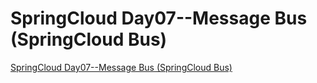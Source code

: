 # SpringCloud Day07--Message Bus (SpringCloud Bus)
[SpringCloud Day07--Message Bus (SpringCloud Bus)](https://aiwithcloud.com/2022/09/16/springcloud_day07__message_bus_springcloud_bus/)
